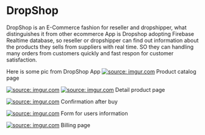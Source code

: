 # DropShop
DropShop is an E-Commerce fashion for reseller and dropshipper, what distinguishes it from other ecommerce App is Dropshop adopting Firebase Realtime database, so reseller or dropshipper can  find out information about the products they sells from suppliers with real time. SO they can handling many orders from customers quickly and fast respon for customer satisfaction. 

Here is some pic from DropShop App
<a href="https://imgur.com/N6K7ipQ"><img src="https://i.imgur.com/N6K7ipQ.png" title="source: imgur.com" /></a>
Product catalog page

<a href="https://imgur.com/ZiuoOlP"><img src="https://i.imgur.com/ZiuoOlP.png" title="source: imgur.com" /></a>
<a href="https://imgur.com/Als3VxV"><img src="https://i.imgur.com/Als3VxV.png" title="source: imgur.com" /></a>
Detail product page

<a href="https://imgur.com/E7FkhRt"><img src="https://i.imgur.com/E7FkhRt.png" title="source: imgur.com" /></a>
Confirmation after buy

<a href="https://imgur.com/p63owkV"><img src="https://i.imgur.com/p63owkV.png" title="source: imgur.com" /></a>
Form for users information

<a href="https://imgur.com/GssEwbY"><img src="https://i.imgur.com/GssEwbY.png" title="source: imgur.com" /></a>
Billing page


